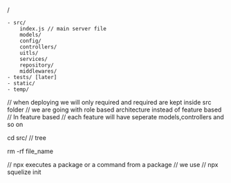 / 

    - src/
        index.js // main server file
        models/
        config/
        controllers/
        uitls/
        services/
        repository/
        middlewares/
    - tests/ [later]
    - static/
    - temp/

// when deploying we will only required and required are kept inside src folder
// we are going with role based architecture instead of feature based
// In feature based
    // each feature will have seperate models,controllers and so on

cd src/
    // tree

rm -rf file_name

// npx executes a package or a command from a package
// we use 
    // npx squelize init